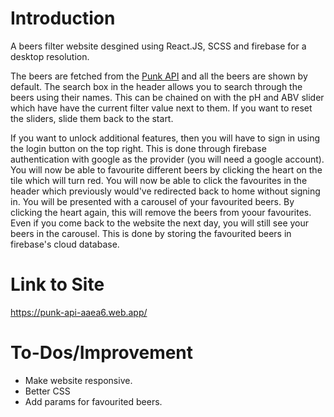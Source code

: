 # Introduction

A beers filter website desgined using React.JS, SCSS and firebase for a desktop resolution.

The beers are fetched from the <a href="https://punkapi.com/" target="_">Punk API</a> and all the beers are shown by default. The search box in the header allows you to search through the beers using their names. This can be chained on with the pH and ABV slider which have have the current filter value next to them. If you want to reset the sliders, slide them back to the start.

If you want to unlock additional features, then you will have to sign in using the login button on the top right. This is done through firebase authentication with google as the provider (you will need a google account). You will now be able to favourite different beers by clicking the heart on the tile which will turn red. You will now be able to click the favourites in the header which previously would've redirected back to home without signing in. You will be presented with a carousel of your favourited beers. By clicking the heart again, this will remove the beers from yoour favourites. Even if you come back to the website the next day, you will still see your beers in the carousel. This is done by storing the favourited beers in firebase's cloud database.

# Link to Site

https://punk-api-aaea6.web.app/

# To-Dos/Improvement

* Make website responsive.
* Better CSS
* Add params for favourited beers.
